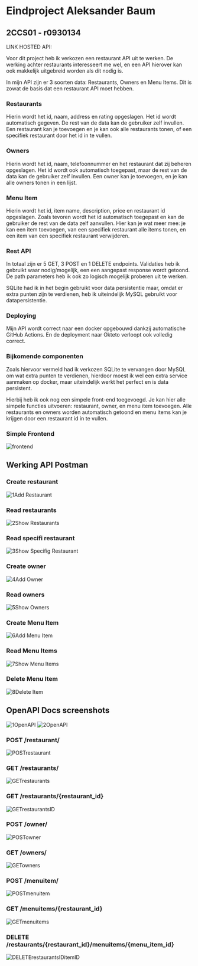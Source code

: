 # Eindproject Aleksander Baum
## 2CCS01 - r0930134

LINK HOSTED API: 

Voor dit project heb ik verkozen een restaurant API uit te werken. De werking achter restaurants interesseert me wel, en een API hierover kan ook makkelijk uitgebreid worden als dit nodig is. 

In mijn API zijn er 3 soorten data: Restaurants, Owners en Menu Items. Dit is zowat de basis dat een restaurant API moet hebben.

### Restaurants
Hierin wordt het id, naam, address en rating opgeslagen. Het id wordt automatisch gegeven. De rest van de data kan de gebruiker zelf invullen. Een restaurant kan je toevoegen en je kan ook alle restaurants tonen, of een specifiek restaurant door het id in te vullen.

### Owners
Hierin wordt het id, naam, telefoonnummer en het restaurant dat zij beheren opgeslagen. Het id wordt ook automatisch toegepast, maar de rest van de data kan de gebruiker zelf invullen. Een owner kan je toevoegen, en je kan alle owners tonen in een lijst.

### Menu Item
Hierin wordt het id, item name, description, price en restaurant id opgeslagen. Zoals tevoren wordt het id automatisch toegepast en kan de gebruiker de rest van de data zelf aanvullen. Hier kan je wat meer mee: je kan een item toevoegen, van een specifiek restaurant alle items tonen, en een item van een specifiek restaurant verwijderen.

### Rest API
In totaal zijn er 5 GET, 3 POST en 1 DELETE endpoints. Validaties heb ik gebruikt waar nodig/mogelijk, een een aangepast response wordt getoond. De path parameters heb ik ook zo logisch mogelijk proberen uit te werken.

SQLite had ik in het begin gebruikt voor data persistentie maar, omdat er extra punten zijn te verdienen, heb ik uiteindelijk MySQL gebruikt voor datapersistentie.

### Deploying
Mijn API wordt correct naar een docker opgebouwd dankzij automatische GitHub Actions. En de deployment naar Okteto verloopt ook volledig correct.

### Bijkomende componenten
Zoals hiervoor vermeld had ik verkozen SQLite te vervangen door MySQL om wat extra punten te verdienen, hierdoor moest ik wel een extra service aanmaken op docker, maar uiteindelijk werkt het perfect en is data persistent.

Hierbij heb ik ook nog een simpele front-end toegevoegd. Je kan hier alle simpele functies uitvoeren: restaurant, owner, en menu item toevoegen. Alle restaurants en owners worden automatisch getoond en menu items kan je krijgen door een restaurant id in te vullen.

### Simple Frontend
![frontend](https://github.com/Aleksander-Baum/basisproject/assets/113974461/150077e9-5163-4012-9edc-461de69f499c)

## Werking API Postman
### Create restaurant
![1Add Restaurant](https://github.com/Aleksander-Baum/basisproject/assets/113974461/81421410-b82a-4ca9-b4a2-942a3208973c)

### Read restaurants
![2Show Restaurants](https://github.com/Aleksander-Baum/basisproject/assets/113974461/2ccb5ba7-55b8-4c86-8ff9-f2f604c05fea)

### Read specifi restaurant
![3Show Specifig Restaurant](https://github.com/Aleksander-Baum/basisproject/assets/113974461/666edcb6-5f48-42b1-9917-4853caefaecf)

### Create owner
![4Add Owner](https://github.com/Aleksander-Baum/basisproject/assets/113974461/97854ae9-5f78-4bba-8b51-1bdbb46c274f)

### Read owners
![5Show Owners](https://github.com/Aleksander-Baum/basisproject/assets/113974461/7f8dc11a-be3f-4e13-b3d6-e42d782667bb)

### Create Menu Item
![6Add Menu Item](https://github.com/Aleksander-Baum/basisproject/assets/113974461/db57bbfd-58e5-4681-be9b-89847fb5eb5f)

### Read Menu Items
![7Show Menu Items](https://github.com/Aleksander-Baum/basisproject/assets/113974461/6732ad10-a210-4d4c-8f13-e45ed4d5e66e)

### Delete Menu Item
![8Delete Item](https://github.com/Aleksander-Baum/basisproject/assets/113974461/6701a079-d1b6-45c0-84c7-fbf691532e49)

## OpenAPI Docs screenshots
![1OpenAPI](https://github.com/Aleksander-Baum/basisproject/assets/113974461/2414073c-6bff-4225-ba3e-ee6a7fe6ff6e)
![2OpenAPI](https://github.com/Aleksander-Baum/basisproject/assets/113974461/66e02043-187a-47ea-a8c4-f4dc5f75c19c)

### POST /restaurant/
![POSTrestaurant](https://github.com/Aleksander-Baum/basisproject/assets/113974461/7d5ac89f-8c3a-41a0-bcd9-92a219162c4c)

### GET /restaurants/
![GETrestaurants](https://github.com/Aleksander-Baum/basisproject/assets/113974461/7b968d46-8219-4262-9205-a2b4651def81)

### GET /restaurants/{restaurant_id}
![GETrestaurantsID](https://github.com/Aleksander-Baum/basisproject/assets/113974461/638fb5c0-0ba3-4740-8b4a-1bc3786bb24f)

### POST /owner/
![POSTowner](https://github.com/Aleksander-Baum/basisproject/assets/113974461/0b1a169f-bc84-4438-8917-793d4ea2e8d1)

### GET /owners/
![GETowners](https://github.com/Aleksander-Baum/basisproject/assets/113974461/eae29037-cc9e-47aa-a23e-1502418063af)

### POST /menuitem/
![POSTmenuitem](https://github.com/Aleksander-Baum/basisproject/assets/113974461/fe34cf61-9dd5-46ef-8d90-341923c2c37c)

### GET /menuitems/{restaurant_id}
![GETmenuitems](https://github.com/Aleksander-Baum/basisproject/assets/113974461/6d22cf00-51f5-4d4f-81ee-f0014425557e)

### DELETE /restaurants/{restaurant_id}/menuitems/{menu_item_id}
![DELETErestaurantsIDitemID](https://github.com/Aleksander-Baum/basisproject/assets/113974461/0d3ca863-3282-402c-a6b7-b27cda55eb6e)
